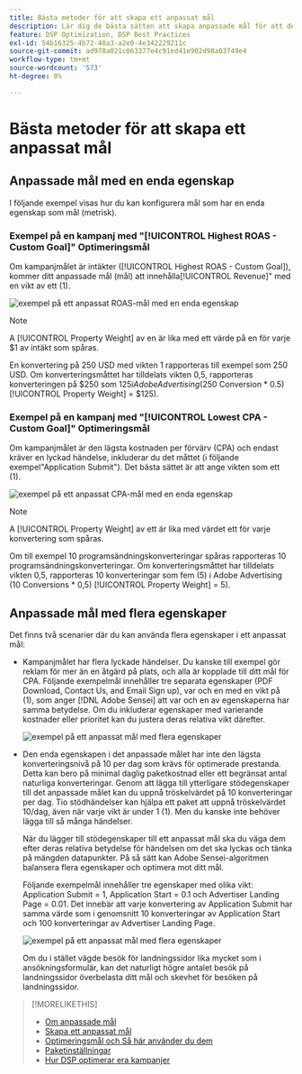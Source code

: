 ```yaml
---
title: Bästa metoder för att skapa ett anpassat mål
description: Lär dig de bästa sätten att skapa anpassade mål för att definiera framgångsrika händelser.
feature: DSP Optimization, DSP Best Practices
exl-id: 54b16325-4b72-48a3-a2e0-4e342229211c
source-git-commit: ad978a021c063377e4c91ed41e902d98a03749e4
workflow-type: tm+mt
source-wordcount: '573'
ht-degree: 0%

---
```


# Bästa metoder för att skapa ett anpassat mål

## Anpassade mål med en enda egenskap

I följande exempel visas hur du kan konfigurera mål som har en enda egenskap som mål (metrisk).

### Exempel på en kampanj med &quot;[!UICONTROL Highest ROAS - Custom Goal]&quot; Optimeringsmål

Om kampanjmålet är intäkter ([!UICONTROL Highest ROAS - Custom Goal]), kommer ditt anpassade mål (mål) att innehålla[!UICONTROL Revenue]&quot; med en vikt av ett (1).

![exempel på ett anpassat ROAS-mål med en enda egenskap](/help/dsp/assets/custom-goal-roas.png)

>[!NOTE]
>
> A [!UICONTROL Property Weight] av en är lika med ett värde på en för varje $1 av intäkt som spåras.
>
> En konvertering på 250 USD med vikten 1 rapporteras till exempel som 250 USD. Om konverteringsmåttet har tilldelats vikten 0,5, rapporteras konverteringen på $250 som $125 i Adobe Advertising ($250 Conversion * 0.5) [!UICONTROL Property Weight] = $125).

### Exempel på en kampanj med &quot;[!UICONTROL Lowest CPA - Custom Goal]&quot; Optimeringsmål

Om kampanjmålet är den lägsta kostnaden per förvärv (CPA) och endast kräver en lyckad händelse, inkluderar du det måttet (i följande exempel&quot;Application Submit&quot;). Det bästa sättet är att ange vikten som ett (1).

![exempel på ett anpassat CPA-mål med en enda egenskap](/help/dsp/assets/custom-goal-roas.png)

>[!NOTE]
>
> A [!UICONTROL Property Weight] av ett är lika med värdet ett för varje konvertering som spåras.
>
> Om till exempel 10 programsändningskonverteringar spåras rapporteras 10 programsändningskonverteringar.  Om konverteringsmåttet har tilldelats vikten 0,5, rapporteras 10 konverteringar som fem (5) i Adobe Advertising (10 Conversions * 0,5) [!UICONTROL Property Weight] = 5).

## Anpassade mål med flera egenskaper

Det finns två scenarier där du kan använda flera egenskaper i ett anpassat mål:

* Kampanjmålet har flera lyckade händelser. Du kanske till exempel gör reklam för mer än en åtgärd på plats, och alla är kopplade till ditt mål för CPA. Följande exempelmål innehåller tre separata egenskaper (PDF Download, Contact Us, and Email Sign up), var och en med en vikt på (1), som anger [!DNL Adobe Sensei] att var och en av egenskaperna har samma betydelse. Om du inkluderar egenskaper med varierande kostnader eller prioritet kan du justera deras relativa vikt därefter.

   ![exempel på ett anpassat mål med flera egenskaper](/help/dsp/assets/custom-goal-multiple-properties.png)

* Den enda egenskapen i det anpassade målet har inte den lägsta konverteringsnivå på 10 per dag som krävs för optimerade prestanda. Detta kan bero på minimal daglig paketkostnad eller ett begränsat antal naturliga konverteringar. Genom att lägga till ytterligare stödegenskaper till det anpassade målet kan du uppnå tröskelvärdet på 10 konverteringar per dag. Tio stödhändelser kan hjälpa ett paket att uppnå tröskelvärdet 10/dag, även när varje vikt är under 1 (1). Men du kanske inte behöver lägga till så många händelser.

   När du lägger till stödegenskaper till ett anpassat mål ska du väga dem efter deras relativa betydelse för händelsen om det ska lyckas och tänka på mängden datapunkter. På så sätt kan Adobe Sensei-algoritmen balansera flera egenskaper och optimera mot ditt mål.

   Följande exempelmål innehåller tre egenskaper med olika vikt: Application Submit = 1, Application Start = 0.1 och Advertiser Landing Page = 0.01. Det innebär att varje konvertering av Application Submit har samma värde som i genomsnitt 10 konverteringar av Application Start och 100 konverteringar av Advertiser Landing Page.

   ![exempel på ett anpassat mål med flera egenskaper](/help/dsp/assets/custom-goal-multiple-properties2.png)

   Om du i stället vägde besök för landningssidor lika mycket som i ansökningsformulär, kan det naturligt högre antalet besök på landningssidor överbelasta ditt mål och skevhet för besöken på landningssidor.<!--reword-->

>[!MORELIKETHIS]
>
>* [Om anpassade mål](custom-goal-about.md)
>* [Skapa ett anpassat mål](custom-goal-create.md)
>* [Optimeringsmål och Så här använder du dem](optimization-goals.md)
>* [Paketinställningar](/help/dsp/campaign-management/packages/package-settings.md)
> * [Hur DSP optimerar era kampanjer](optimization-how-dsp-optimizes-campaigns.md)

